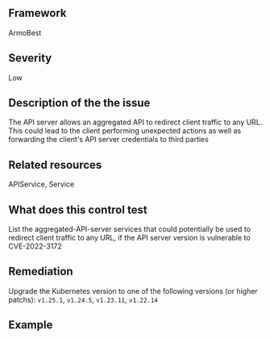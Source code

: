 ## Framework
ArmoBest
 
## Severity
Low

## Description of the the issue
The API server allows an aggregated API  to redirect client traffic to any URL. This could lead to the client performing unexpected actions as well as forwarding the client's API server credentials to third parties
 
## Related resources
APIService, Service
 
## What does this control test
List the aggregated-API-server services that could potentially be used to redirect client traffic to any URL, if the API server version is vulnerable to CVE-2022-3172
 
## Remediation
Upgrade the Kubernetes version to one of the following versions (or higher patchs): `v1.25.1`, `v1.24.5`, `v1.23.11`, `v1.22.14`
 
## Example
```

```
